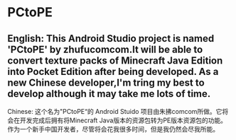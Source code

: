 # PCtoPE

English:
This Android Studio project is named 'PCtoPE' by zhufucomcom.It will be able to convert texture packs of Minecraft Java Edition into Pocket Edition after being developed.
As a new Chinese developer,I'm tring my best to develop although it may take me lots of time.
------------------------------------------------------------------------------------------------------------------------------
Chinese:
这个名为"PCtoPE“的 Android Stuido 项目由朱拂comcom所做。它将会在开发完成后拥有将Minecraft Java版本的资源包转为PE版本资源包的功能。 
作为一个新手中国开发者，尽管将会花我很多时间，但是我仍然会尽我所能。
